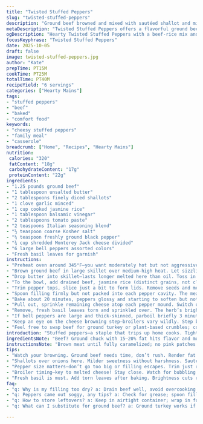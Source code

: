```yaml
---
title: "Twisted Stuffed Peppers"
slug: "twisted-stuffed-peppers"
description: "Ground beef browned and mixed with sautéed shallot and minced garlic, combined with jasmine rice, a splash of balsamic vinegar instead of Worcestershire, and a touch of tomato paste replacing ketchup. Bell peppers hollowed and filled with a cheesy beef-rice blend. Baked until tender with a final broil to melt cheese on top. Garnished with fresh basil instead of parsley. Cooking guided by visual and aroma cues rather than strict times. Substitutions and pro tips throughout for handling common issues like soggy peppers or dry meat."
metaDescription: "Twisted Stuffed Peppers offers a flavorful ground beef and rice filling, topped with cheese, a comforting dish for any weeknight."
ogDescription: "Hearty Twisted Stuffed Peppers with a beef-rice mix and cheesy topping. Perfect for a satisfying meal packed with flavor."
focusKeyphrase: "Twisted Stuffed Peppers"
date: 2025-10-05
draft: false
image: twisted-stuffed-peppers.jpg
author: "Kate"
prepTime: PT15M
cookTime: PT25M
totalTime: PT40M
recipeYield: "6 servings"
categories: ["Hearty Mains"]
tags:
- "stuffed peppers"
- "beef"
- "baked"
- "comfort food"
keywords:
- "cheesy stuffed peppers"
- "family meal"
- "casserole"
breadcrumb: ["Home", "Recipes", "Hearty Mains"]
nutrition: 
 calories: "320"
 fatContent: "18g"
 carbohydrateContent: "17g"
 proteinContent: "22g"
ingredients:
- "1.25 pounds ground beef"
- "1 tablespoon unsalted butter"
- "2 tablespoons finely diced shallots"
- "1 clove garlic minced"
- "1 cup cooked jasmine rice"
- "1 tablespoon balsamic vinegar"
- "2 tablespoons tomato paste"
- "2 teaspoons Italian seasoning blend"
- "½ teaspoon coarse Kosher salt"
- "¼ teaspoon freshly ground black pepper"
- "¾ cup shredded Monterey Jack cheese divided"
- "6 large bell peppers assorted colors"
- "Fresh basil leaves for garnish"
instructions:
- "Preheat oven around 345°F—you want moderately hot but not aggressively baking. The slow coaxing softens peppers without drying filling."
- "Brown ground beef in large skillet over medium-high heat. Let sizzling fat render fully. No rushing or meat steams. Once browned, scoop into a strainer and drain well to avoid greasy filling. Set aside."
- "Drop butter into skillet—lasts longer melted here than oil. Toss in shallots and garlic, stirring gently over medium-low about 3-4 minutes. Watch shallots turn translucent and fragrant; stop before color shifts. Remove to a big bowl—this gentle sauté builds the flavor base."
- "To the bowl, add drained beef, jasmine rice (distinct grains, not clumpy), balsamic vinegar instead of Worcestershire for a subtle tang, tomato paste swaps out ketchup for richer umami. Sprinkle Italian seasoning, salt, pepper. Reserve ½ cup Monterey Jack cheese to stir in; save remainder for topping. Mix but don’t overwork—uniform blend with visual streaks of ingredients."
- "Trim pepper tops, slice just a bit to form lids. Remove seeds and membranes—leave stem intact for presentation. Peppers stand upright in baking vessel; this tight fit helps steaming effect inside during roasting."
- "Spoon filling firmly but not packed into each pepper cavity. The meat-rice mixture should mound slightly—allow room for cheese topping."
- "Bake about 20 minutes, peppers glossy and starting to soften but not collapsing. Test with fork-tip—it should yield with light pressure, skins wrinkling and cracking slightly with fragrant steam."
- "Pull out, sprinkle remaining cheese atop each pepper mound. Switch oven to broiler high for 3-4 minutes watching closely. Cheese should bubble and brown lightly—not burnt or greasy. Visual medium-brown crust signals done."
- "Remove, fresh basil leaves torn and sprinkled over. The herb’s brightness cuts richness here. Serve warm. Leftovers reheat well wrapped in foil to keep moisture."
- "If bell peppers are large and thick-skinned, parboil briefly 3 minutes before stuffing to avoid tough bites. Use leftover cooked beef and rice without drying fillers or watery sauces—always check texture before stuffing."
- "Keep an eye on the cheese browning step—broilers vary wildly. Step back and peer often to prevent scorched or rubbery tops."
- "Feel free to swap beef for ground turkey or plant-based crumbles; cooking times shift slightly since moisture varies. Adjust seasoning accordingly."
introduction: "Stuffed peppers—a staple that trips up home cooks. Tight technique beats guessing. Sizzle ground beef properly; don’t steam it. Drain grease or plates turn greasy. Swap onions for shallots; gentler, sweeter, no sharp bites. Use jasmine rice cooked firm, grains separate. Skip ketchup; try tomato paste with balsamic vinegar to add umami depth without sugar overload. Bell peppers trimmed and hollowed, not too big a lid or they flop. Fill with beef-rice mix loosely packed. Bake at moderate oven until skin softly wrinkles; test with fork tip pressure, not timer. Top with cheese, then broil until melted bubbly and lightly browned spots appear. Garnish fresh basil for brightness—herbaceous pop cutting richness. Listen for sizzle, smell butter-garlic aroma; these cues tell when the magic’s happening. Pressure, texture, color—your best timer."
ingredientsNote: "Beef? Ground chuck with 15–20% fat hits flavor and moisture sweet spot. Leaner meat dries fast, add a tablespoon butter to compensate. Shallots replace onions here; less pungent, more aromatic base. Jasmine rice holds grains, avoids mushiness common with short-grain varieties. Tomato paste and balsamic vinegar combo deepens flavor better than ketchup’s sweetness, but swap either with soy sauce or tamarind puree if out. Monterey Jack cheese melts beautifully; cheddar sharper, watch melting behavior. Fresh basil replaces parsley—better crunch, better taste post-baking. Peppers vary year-round; thick skins need brief boiling before stuffing, thinner only baking. Avoid watery filling by draining ingredients well and not overstuffing. If you want spicy, toss ½ teaspoon chili flakes in filling."
instructionsNote: "Brown meat until fully caramelized; no pink patches. Drain well. Sauté shallots and garlic low to soften without browning—burned garlic turns bitter fast, kills dish. Mix ingredients with care; don’t pulverize mixture or texture suffers. Prepare peppers by slicing tops just enough to make lids, maintaining structural stem. Hollow fully but don’t tear walls. Stuff peppers firmly but allow space for cheese topping and expansion during cooking. Bake at moderate heat until peppers soften with wrinkled skins but remain upright—20–25 minutes typical. Fork tip resistance is key test for pepper readiness. Pull, scatter cheese on filling tops. Switch oven to broil high, melt cheese 3–4 minutes; watch carefully to avoid char. Remove immediately once bubbling and golden spots appear. Garnish basil just before serving to preserve fresh aromatic hits. Adapt times slightly based on pepper size and stove/oven heat intensity."
tips:
- "Watch your browning. Ground beef needs time, don’t rush. Render fat fully before draining. Steaming means grey meat. Watch for even coloration; dark bites add depth."
- "Shallots over onions here. Milder sweetness without harshness. Sauté low heat, three to four minutes. Look for translucence, off the heat before color change."
- "Pepper size matters—don’t go too big or filling escapes. Trim just right for lids, avoid collapsing during baking. Hollow without tearing walls, fill to mound."
- "Broiler timing—key to melted cheese! Stay close. Watch for bubbling and golden-not burnt. Remove when just right, keeps the texture moist without hardening."
- "Fresh basil is must. Add torn leaves after baking. Brightness cuts richness nicely. Other herbs can work but basil holds its flavor better with heat."
faq:
- "q: Why is my filling too dry? a: Drain beef well, avoid overcooking. Moisten with broth if needed, adjust seasoning. Visually check rice too; clumping means more moisture."
- "q: Peppers came out soggy, any tips? a: Check for grease; spoon filling tightly but not packed. Pre-boiling peppers helps, but don’t overstuff. Texture is crucial."
- "q: How to store leftovers? a: Keep in airtight container; wrap in foil. Reheat gently. Skipping microwave; oven preferred. Helps keep moisture balance."
- "q: What can I substitute for ground beef? a: Ground turkey works if you adjust moisture. Also, try plant-based crumbles, texture varies. Adjust seasoning for flavors."

---
```

